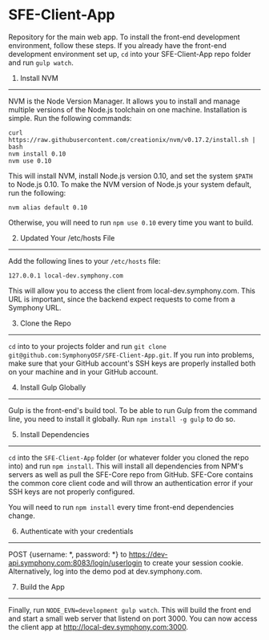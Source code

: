 SFE-Client-App
===

Repository for the main web app. To install the front-end development environment, follow these steps. If you already have the front-end development environment set up, `cd` into your SFE-Client-App repo folder and run `gulp watch`.

1. Install NVM
---

NVM is the Node Version Manager. It allows you to install and manage multiple versions of the Node.js toolchain on one machine. Installation is simple. Run the following commands:

```shell
curl https://raw.githubusercontent.com/creationix/nvm/v0.17.2/install.sh | bash
nvm install 0.10
nvm use 0.10
```

This will install NVM, install Node.js version 0.10, and set the system `$PATH` to Node.js 0.10. To make the NVM version of Node.js your system default, run the following:

```shell
nvm alias default 0.10
```

Otherwise, you will need to run `npm use 0.10` every time you want to build.

2. Updated Your /etc/hosts File
---

Add the following lines to your `/etc/hosts` file:

``
127.0.0.1 local-dev.symphony.com
``

This will allow you to access the client from local-dev.symphony.com. This URL is important, since the backend expect requests to come from a Symphony URL.

3. Clone the Repo
---

`cd` into to your projects folder and run `git clone git@github.com:SymphonyOSF/SFE-Client-App.git`. If you run into problems, make sure that your GitHub account's SSH keys are properly installed both on your machine and in your GitHub account.

4. Install Gulp Globally
---

Gulp is the front-end's build tool. To be able to run Gulp from the command line, you need to install it globally. Run `npm install -g gulp` to do so.


5. Install Dependencies
---

`cd` into the `SFE-Client-App` folder (or whatever folder you cloned the repo into) and run `npm install`. This will install all dependencies from NPM's servers as well as pull the SFE-Core repo from GitHub. SFE-Core contains the common core client code and will throw an authentication error if your SSH keys are not properly configured.

You will need to run `npm install` every time front-end dependencies change.


6. Authenticate with your credentials
---

POST {username: *, password: *} to https://dev-api.symphony.com:8083/login/userlogin to create your session cookie. Alternatively, log into the demo pod at dev.symphony.com.


7. Build the App
---

Finally, run `NODE_EVN=development gulp watch`. This will build the front end and start a small web server that listend on port 3000. You can now access the client app at http://local-dev.symphony.com:3000.
